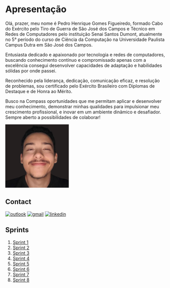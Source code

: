 
# Apresentação

Olá, prazer, meu nome é Pedro Henrique Gomes Figueiredo, formado Cabo do Exército pelo Tiro de Guerra de São José dos Campos e Técnico em Redes de Computadores pelo instituição Senai Santos Dumont, atualmente no 5° período do curso de Ciência da Computação na Universidade Paulista Campus Dutra em São José dos Campos.

Entusiasta dedicado e apaixonado por tecnologia e redes de computadores, buscando conhecimento contínuo e compromissado apenas com a excelência  consegui desenvolver capacidades de adaptação e habilidades sólidas por onde passei.

Reconhecido pela liderança, dedicação, comunicação eficaz, e resolução de problemas, sou certificado pelo Exército Brasileiro com Diplomas de Destaque e de Honra ao Mérito.

Busco na Compass oportunidades que me permitam aplicar e desenvolver meu conhecimento, demonstrar minhas qualidades para impulsionar meu crescimento profissional, e inovar em um ambiente dinâmico e desafiador. Sempre aberto a possibilidades de colaborar!

<img src="img_foto_pessoal_readme/foto-pessoal_colorida.png" alt="Foto Pessoal" width=200px />

## Contact

[![outlook](https://img.shields.io/badge/Outlook-0077B5?style=for-the-badge&logo=Outlook&logoColor=white)](https://outlook.com/pedro.figueiredo.pb@compasso.com.br)
[![gmail](https://img.shields.io/badge/Gmail-D14836?style=for-the-badge&logo=gmail&logoColor=white)](https://gmail.com/pedro.henriquegofig@gmail.com)
[![linkedin](https://img.shields.io/badge/LinkedIn-0077B5?style=for-the-badge&logo=linkedin&logoColor=white)](https://www.linkedin.com/in/pedrogofigueiredo)

## Sprints

1. [Sprint 1](./Sprint1/README.md)
2. [Sprint 2](./Sprint2/README.md)
3. [Sprint 3](./Sprint3/README.md)
4. [Sprint 4](./Sprint4/README.md)
5. [Sprint 5](./Sprint5/README.md)
6. [Sprint 6](./Sprint6/README.md)
7. [Sprint 7](./Sprint7/README.md)
8. [Sprint 8](./Sprint8/README.md)
